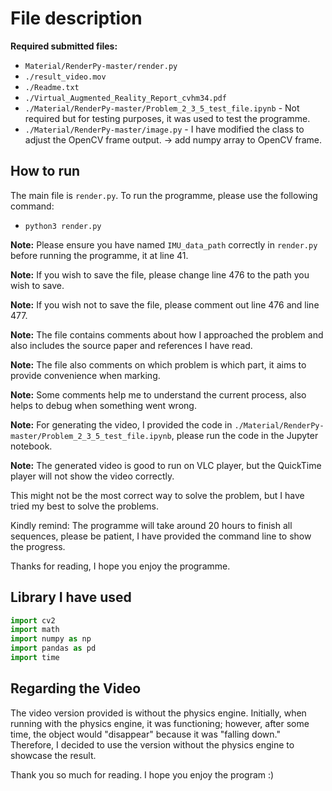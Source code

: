 # File description

**Required submitted files:**
- `Material/RenderPy-master/render.py`
- `./result_video.mov`
- `./Readme.txt`
- `./Virtual_Augmented_Reality_Report_cvhm34.pdf`
- `./Material/RenderPy-master/Problem_2_3_5_test_file.ipynb` - Not required but for testing purposes, it was used to test the programme.
- `./Material/RenderPy-master/image.py` - I have modified the class to adjust the OpenCV frame output. -> add numpy array to OpenCV frame.

## How to run

The main file is `render.py`. To run the programme, please use the following command:
- `python3 render.py`

**Note:** Please ensure you have named `IMU_data_path` correctly in `render.py` before running the programme, it at line 41.

**Note:** If you wish to save the file, please change line 476 to the path you wish to save.

**Note:** If you wish not to save the file, please comment out line 476 and line 477.

**Note:** The file contains comments about how I approached the problem and also includes the source paper and references I have read.

**Note:** The file also comments on which problem is which part, it aims to provide convenience when marking.

**Note:** Some comments help me to understand the current process, also helps to debug when something went wrong.

**Note:** For generating the video, I provided the code in `./Material/RenderPy-master/Problem_2_3_5_test_file.ipynb`, please run the code in the Jupyter notebook.

**Note:** The generated video is good to run on VLC player, but the QuickTime player will not show the video correctly.

This might not be the most correct way to solve the problem, but I have tried my best to solve the problems.

Kindly remind: The programme will take around 20 hours to finish all sequences, please be patient, I have provided the command line to show the progress.

Thanks for reading, I hope you enjoy the programme.

## Library I have used

```python
import cv2
import math
import numpy as np
import pandas as pd
import time
```
## Regarding the Video

The video version provided is without the physics engine. Initially, when running with the physics engine, it was functioning; however, after some time, the object would "disappear" because it was "falling down." Therefore, I decided to use the version without the physics engine to showcase the result.

Thank you so much for reading. I hope you enjoy the program :)

